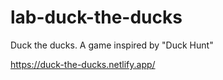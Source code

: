 # lab-duck-the-ducks
Duck the ducks. A game inspired by "Duck Hunt"

https://duck-the-ducks.netlify.app/
